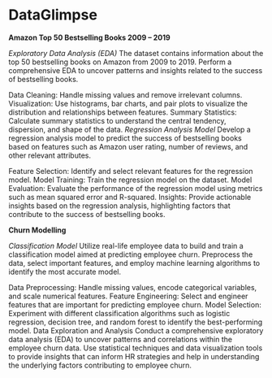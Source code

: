 # DataGlimpse

**Amazon Top 50 Bestselling Books 2009 – 2019**

*Exploratory Data Analysis (EDA)*
The dataset contains information about the top 50 bestselling books on Amazon from 2009 to 2019. Perform a comprehensive EDA to uncover patterns and insights related to the success of bestselling books.

Data Cleaning: Handle missing values and remove irrelevant columns.
Visualization: Use histograms, bar charts, and pair plots to visualize the distribution and relationships between features.
Summary Statistics: Calculate summary statistics to understand the central tendency, dispersion, and shape of the data.
*Regression Analysis Model*
Develop a regression analysis model to predict the success of bestselling books based on features such as Amazon user rating, number of reviews, and other relevant attributes.

Feature Selection: Identify and select relevant features for the regression model.
Model Training: Train the regression model on the dataset.
Model Evaluation: Evaluate the performance of the regression model using metrics such as mean squared error and R-squared.
Insights: Provide actionable insights based on the regression analysis, highlighting factors that contribute to the success of bestselling books.

**Churn Modelling**

*Classification Model*
Utilize real-life employee data to build and train a classification model aimed at predicting employee churn. Preprocess the data, select important features, and employ machine learning algorithms to identify the most accurate model.

Data Preprocessing: Handle missing values, encode categorical variables, and scale numerical features.
Feature Engineering: Select and engineer features that are important for predicting employee churn.
Model Selection: Experiment with different classification algorithms such as logistic regression, decision tree, and random forest to identify the best-performing model.
Data Exploration and Analysis
Conduct a comprehensive exploratory data analysis (EDA) to uncover patterns and correlations within the employee churn data. Use statistical techniques and data visualization tools to provide insights that can inform HR strategies and help in understanding the underlying factors contributing to employee churn.
